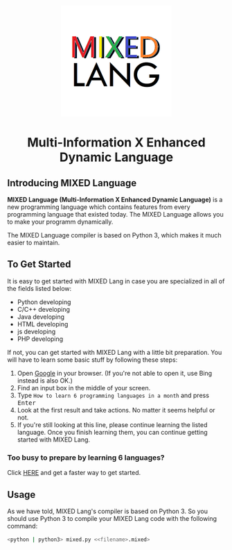 <div align="center">

<img src="icon.png" alt="MIXED Language icon" style="width:256px" />

# Multi-Information X Enhanced Dynamic Language

</div>

## Introducing MIXED Language

**MIXED Language (Multi-Information X Enhanced Dynamic Language)** is a new programming language which contains features from every programming language that existed today. The MIXED Language allows you to make your programm dynamically. 

The MIXED Language compiler is based on Python 3, which makes it much easier to maintain.

## To Get Started

It is easy to get started with MIXED Lang in case you are specialized in all of the fields listed below:

- Python developing
- C/C++ developing
- Java developing
- HTML developing
- js developing
- PHP developing

If not, you can get started with MIXED Lang with a little bit preparation. You will have to learn some basic stuff by following these steps:

1. Open [Google](https://google.com/) in your browser. (If you're not able to open it, use Bing instead is also OK.)
2. Find an input box in the middle of your screen.
3. Type `How to learn 6 programming languages in a month` and press <kbd>Enter</kbd>
4. Look at the first result and take actions. No matter it seems helpful or not.
5. If you're still looking at this line, please continue learning the listed language. Once you finish learning them, you can continue getting started with MIXED Lang.

### Too busy to prepare by learning 6 languages?

Click [HERE](https://www.youtube.com/watch?v=dQw4w9WgXcQ "Get started with MIXED Lang in only 5 minutes! - YouTube") and get a faster way to get started.

## Usage

As we have told, MIXED Lang's compiler is based on Python 3. So you should use Python 3 to compile your MIXED Lang code with the following command:

```bash
<python | python3> mixed.py <<filename>.mixed>
```
